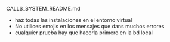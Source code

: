CALLS\_SYSTEM\_README.md

- haz todas las instalaciones en el entorno virtual
- No utilices emojis en los mensajes que dans muchos errores
- cualquier prueba hay que hacerla primero en la bd local